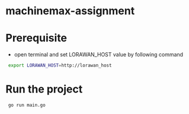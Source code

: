 # machinemax-assignment
# Prerequisite
 - open terminal and set LORAWAN_HOST value by following command
 ```sh
  export LORAWAN_HOST=http://lorawan_host
 ```
# Run the project
```sh
 go run main.go
```
